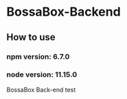 # BossaBox-Backend

## How to use

### npm version: 6.7.0

### node version: 11.15.0

BossaBox Back-end test
